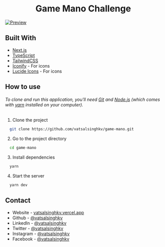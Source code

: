 <h1 align="center">
Game Mano Challenge
</h1>

[![Preview](https://user-images.githubusercontent.com/68834718/274661613-5a2dab91-78d5-4ddc-bb09-b4d003ce6fe6.png)](https://game-mano.vercel.app/)

## Built With

- [Next.js](https://nextjs.org/)
- [TypeScript](https://www.typescriptlang.org/)
- [TailwindCSS](https://tailwindcss.com/)
- [Iconify](https://icon-sets.iconify.design/) - For icons
- [Lucide Icons](https://lucide.dev/icons/) - For icons

## How to use

###### To clone and run this application, you'll need [Git](https://git-scm.com) and [Node.js](https://nodejs.org/en/download/) (which comes with [yarn](https://yarnpkg.com) installed on your computer).

1. Clone the project

```bash
  git clone https://github.com/vatsalsinghkv/game-mano.git
```

2. Go to the project directory

```bash
  cd game-mano
```

3. Install dependencies

```bash
  yarn
```

4. Start the server

```bash
  yarn dev
```

## Contact

- Website - [vatsalsinghkv.vercel.app](https://vatsalsinghkv.vercel.app)
- Github - [@vatsalsinghkv](https://github.com/vatsalsinghkv)
- LinkedIn - [@vatsalsinghkv](https://www.linkedin.com/in/vatsalsinghkv/)
- Twitter - [@vatsalsinghkv](https://www.twitter.com/vatsalsinghkv)
- Instagram - [@vatsalsinghkv](https://www.instagram.com/vatsalsinghkv)
- Facebook - [@vatsalsinghkv](https://www.facebook.com/vatsal.singh.kv)
